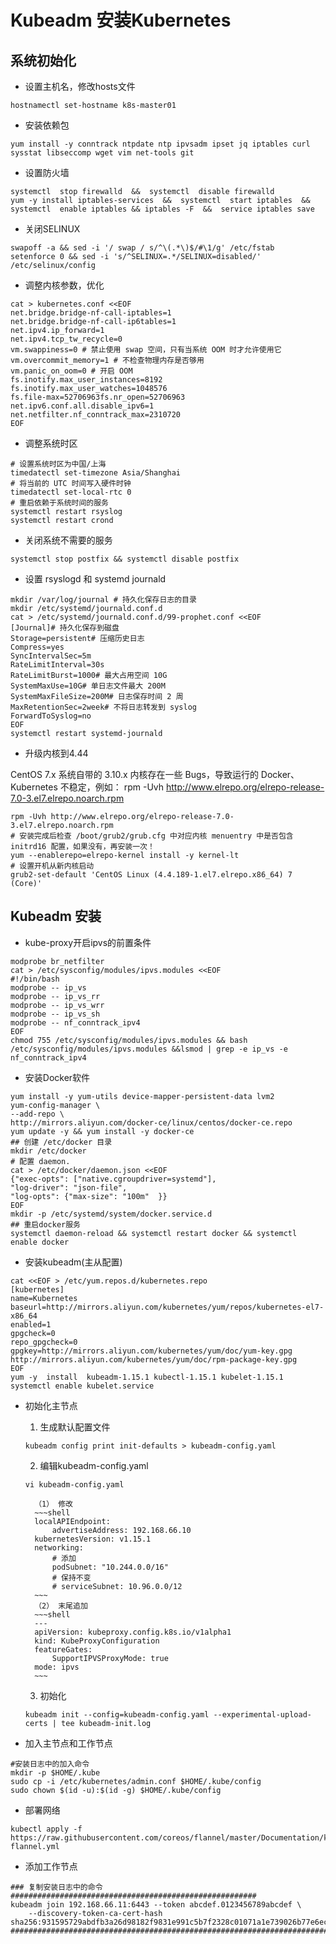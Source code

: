 # Kubeadm 安装Kubernetes
## 系统初始化

* 设置主机名，修改hosts文件
~~~shell
hostnamectl set-hostname k8s-master01
~~~

* 安装依赖包
~~~shell
yum install -y conntrack ntpdate ntp ipvsadm ipset jq iptables curl sysstat libseccomp wget vim net-tools git
~~~

* 设置防火墙
~~~shell
systemctl  stop firewalld  &&  systemctl  disable firewalld
yum -y install iptables-services  &&  systemctl  start iptables  &&  systemctl  enable iptables && iptables -F  &&  service iptables save
~~~

* 关闭SELINUX
~~~shell
swapoff -a && sed -i '/ swap / s/^\(.*\)$/#\1/g' /etc/fstab
setenforce 0 && sed -i 's/^SELINUX=.*/SELINUX=disabled/' /etc/selinux/config
~~~

* 调整内核参数，优化
~~~shell
cat > kubernetes.conf <<EOF
net.bridge.bridge-nf-call-iptables=1
net.bridge.bridge-nf-call-ip6tables=1
net.ipv4.ip_forward=1
net.ipv4.tcp_tw_recycle=0
vm.swappiness=0 # 禁止使用 swap 空间，只有当系统 OOM 时才允许使用它
vm.overcommit_memory=1 # 不检查物理内存是否够用
vm.panic_on_oom=0 # 开启 OOM
fs.inotify.max_user_instances=8192
fs.inotify.max_user_watches=1048576
fs.file-max=52706963fs.nr_open=52706963
net.ipv6.conf.all.disable_ipv6=1
net.netfilter.nf_conntrack_max=2310720
EOF
~~~

* 调整系统时区
~~~shell
# 设置系统时区为中国/上海
timedatectl set-timezone Asia/Shanghai
# 将当前的 UTC 时间写入硬件时钟
timedatectl set-local-rtc 0
# 重启依赖于系统时间的服务
systemctl restart rsyslog
systemctl restart crond
~~~

* 关闭系统不需要的服务
~~~shell
systemctl stop postfix && systemctl disable postfix
~~~

* 设置 rsyslogd 和 systemd journald
~~~shell
mkdir /var/log/journal # 持久化保存日志的目录
mkdir /etc/systemd/journald.conf.d
cat > /etc/systemd/journald.conf.d/99-prophet.conf <<EOF
[Journal]# 持久化保存到磁盘
Storage=persistent# 压缩历史日志
Compress=yes
SyncIntervalSec=5m
RateLimitInterval=30s
RateLimitBurst=1000# 最大占用空间 10G
SystemMaxUse=10G# 单日志文件最大 200M
SystemMaxFileSize=200M# 日志保存时间 2 周
MaxRetentionSec=2week# 不将日志转发到 syslog
ForwardToSyslog=no
EOF
systemctl restart systemd-journald
~~~

* 升级内核到4.44

CentOS 7.x 系统自带的 3.10.x 内核存在一些 Bugs，导致运行的 Docker、Kubernetes 不稳定，例如： rpm -Uvh http://www.elrepo.org/elrepo-release-7.0-3.el7.elrepo.noarch.rpm
~~~shell
rpm -Uvh http://www.elrepo.org/elrepo-release-7.0-3.el7.elrepo.noarch.rpm
# 安装完成后检查 /boot/grub2/grub.cfg 中对应内核 menuentry 中是否包含 initrd16 配置，如果没有，再安装一次！
yum --enablerepo=elrepo-kernel install -y kernel-lt
# 设置开机从新内核启动
grub2-set-default 'CentOS Linux (4.4.189-1.el7.elrepo.x86_64) 7 (Core)'
~~~

## Kubeadm 安装
* kube-proxy开启ipvs的前置条件
~~~shell
modprobe br_netfilter
cat > /etc/sysconfig/modules/ipvs.modules <<EOF
#!/bin/bash
modprobe -- ip_vs
modprobe -- ip_vs_rr
modprobe -- ip_vs_wrr
modprobe -- ip_vs_sh
modprobe -- nf_conntrack_ipv4
EOF
chmod 755 /etc/sysconfig/modules/ipvs.modules && bash /etc/sysconfig/modules/ipvs.modules &&lsmod | grep -e ip_vs -e nf_conntrack_ipv4
~~~

* 安装Docker软件
~~~shell
yum install -y yum-utils device-mapper-persistent-data lvm2
yum-config-manager \
--add-repo \
http://mirrors.aliyun.com/docker-ce/linux/centos/docker-ce.repo
yum update -y && yum install -y docker-ce
## 创建 /etc/docker 目录
mkdir /etc/docker
# 配置 daemon.
cat > /etc/docker/daemon.json <<EOF
{"exec-opts": ["native.cgroupdriver=systemd"],
"log-driver": "json-file",
"log-opts": {"max-size": "100m"  }}
EOF
mkdir -p /etc/systemd/system/docker.service.d
## 重启docker服务
systemctl daemon-reload && systemctl restart docker && systemctl enable docker
~~~

* 安装kubeadm(主从配置)
~~~shell
cat <<EOF > /etc/yum.repos.d/kubernetes.repo
[kubernetes]
name=Kubernetes
baseurl=http://mirrors.aliyun.com/kubernetes/yum/repos/kubernetes-el7-x86_64
enabled=1
gpgcheck=0
repo_gpgcheck=0
gpgkey=http://mirrors.aliyun.com/kubernetes/yum/doc/yum-key.gpg
http://mirrors.aliyun.com/kubernetes/yum/doc/rpm-package-key.gpg
EOF
yum -y  install  kubeadm-1.15.1 kubectl-1.15.1 kubelet-1.15.1
systemctl enable kubelet.service
~~~

* 初始化主节点
    1. 生成默认配置文件
    ~~~shell
    kubeadm config print init-defaults > kubeadm-config.yaml
    ~~~
    2. 编辑kubeadm-config.yaml
    ~~~shell
    vi kubeadm-config.yaml
    ~~~

        （1） 修改
        ~~~shell
        localAPIEndpoint:        
            advertiseAddress: 192.168.66.10    
        kubernetesVersion: v1.15.1
        networking:
            # 添加
            podSubnet: "10.244.0.0/16"
            # 保持不变
            # serviceSubnet: 10.96.0.0/12
        ~~~
        （2） 末尾追加
        ~~~shell
        ---
        apiVersion: kubeproxy.config.k8s.io/v1alpha1
        kind: KubeProxyConfiguration
        featureGates:
            SupportIPVSProxyMode: true
        mode: ipvs
        ~~~

    3. 初始化
    ~~~shell
    kubeadm init --config=kubeadm-config.yaml --experimental-upload-certs | tee kubeadm-init.log
    ~~~

* 加入主节点和工作节点
~~~shell
#安装日志中的加入命令
mkdir -p $HOME/.kube
sudo cp -i /etc/kubernetes/admin.conf $HOME/.kube/config
sudo chown $(id -u):$(id -g) $HOME/.kube/config
~~~

* 部署网络
~~~shell
kubectl apply -f https://raw.githubusercontent.com/coreos/flannel/master/Documentation/kube-flannel.yml
~~~

* 添加工作节点
~~~shell
### 复制安装日志中的命令#######################################################
kubeadm join 192.168.66.11:6443 --token abcdef.0123456789abcdef \
    --discovery-token-ca-cert-hash sha256:931595729abdfb3a26d98182f9831e991c5b7f2328c01071a1e739026b77e6ec
#############################################################################
~~~